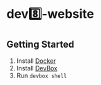 # dev8️⃣-website

## Getting Started

1. Install [Docker](https://docs.docker.com/get-docker/)
2. Install [DevBox](https://www.jetpack.io/devbox/docs/installing_devbox/)
3. Run `devbox shell`